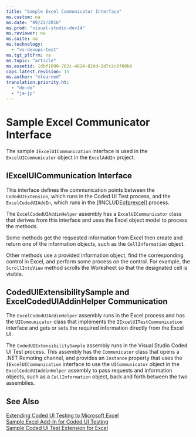 ```yaml
---
title: "Sample Excel Communicator Interface"
ms.custom: na
ms.date: "09/22/2016"
ms.prod: "visual-studio-dev14"
ms.reviewer: na
ms.suite: na
ms.technology: 
  - "vs-devops-test"
ms.tgt_pltfrm: na
ms.topic: "article"
ms.assetid: 1dbf1090-762c-4824-82dd-2d7c2c6f00b6
caps.latest.revision: 15
ms.author: "mlearned"
translation.priority.ht: 
  - "de-de"
  - "ja-jp"
---
```

# Sample Excel Communicator Interface
The sample `IExcelUICommunication` interface is used in the `ExcelUICommunicator` object in the `ExcelAddIn` project.  
  
## IExcelUICommunication Interface  
 This interface defines the communication points between the `CodedUIExtension`, which runs in the Coded UI Test process, and the `ExcelCodedUIAddIn`, which runs in the [!INCLUDE[ofprexcel](../vs140/includes/ofprexcel_md.md)] process.  
  
 The `ExcelCodedUIAddinHelper` assembly has a `ExcelUICommunicator` class that derives from this interface and uses the Excel object model to process the methods.  
  
 Some methods get the requested information from Excel then create and return one of the information objects, such as the `CellInformation` object.  
  
 Other methods use a provided information object, find the corresponding control in Excel, and perform some process on the control. For example, the `ScrollIntoView` method scrolls the Worksheet so that the designated cell is visible.  
  
## CodedUIExtensibilitySample and ExcelCodedUIAddinHelper Communication  
 The `ExcelCodedUIAddinHelper` assembly runs in the Excel process and has the `UICommunicator` class that implements the `IExcelUITestCommunication` interface and gets or sets the required information directly from the Excel UI.  
  
 The `CodedUIExtensibilitySample` assembly runs in the Visual Studio Coded UI Test process. This assembly has the `Communicator` class that opens a .NET Remoting channel, and provides an `Instance` property that uses the `IExcelUICommunication` interface to use the `UICommunicator` object in the `ExcelCodedUIAddinHelper` assembly to pass requests and information objects, such as a `CellInformation` object, back and forth between the two assemblies.  
  
## See Also  
 [Extending Coded UI Testing to Microsoft Excel](../vs140/extending-coded-ui-tests-and-action-recordings-to-support-microsoft-excel.md)   
 [Sample Excel Add-In for Coded UI Testing](../vs140/sample-excel-add-in-for-coded-ui-testing.md)   
 [Sample Coded UI Test Extension for Excel](../vs140/sample-coded-ui-test-extension-for-excel.md)